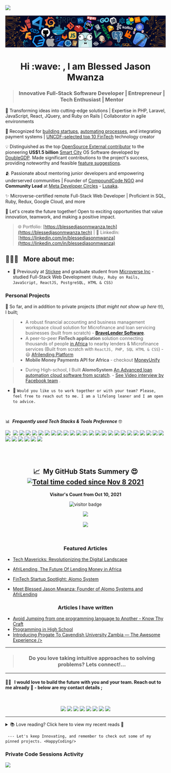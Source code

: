 <a href="https://www.youtube.com/@blessedjasonmwanza"><img src="https://user-images.githubusercontent.com/73097560/115834477-dbab4500-a447-11eb-908a-139a6edaec5c.gif"></a>

<p align="center"><img src="languages-header.png"></p>

<h1 align="center">Hi :wave:  , I am Blessed Jason Mwanza </h1>

> ### <p align="center" width="150px">Innovative Full-Stack Software Developer | Entrepreneur | Tech Enthusiast | Mentor </p>


🚀 Transforming ideas into cutting-edge solutions | Expertise in PHP, Laravel, JavaScript, React, JQuery, and Ruby on Rails | Collaborator in agile environments

🌟 Recognized for [building startups](https://vandvmagazine.com/afrilending-the-future-of-lending-money-in-africa/), [automating processes](https://techconversations.medium.com/title-tech-mavericks-revolutionizing-the-digital-landscape-8a82c72835a), and integrating payment systems | [UNCDF-selected top 10 FinTech](https://www.uncdf.org/article/6136/ten-fintechs-join-the-sophomore-class-of-the-fintech4u-accelerator-programme-in-zambia) technology creator

💡 Distinguished as the top [OpenSource External contributor](https://gitlab.com/doublegdp/app/-/issues/2506) to the pioneering **US$1.5 billion** [Smart City](https://nkwashi.com/) OS Software developed by [DoubleGDP](https://doublegdp.com/). Made significant contributions to the project's success, providing noteworthy and feasible [feature suggestions](https://gitlab.com/doublegdp/handbook/-/blob/master/docs/product/04-prod-communications.md#feature-requests-bugs).

🫂 Passionate about mentoring junior developers and empowering underserved communities | Founder of [CompoundCode NGO](https://facebook.com/compoundcode) and **Community Lead** at [Meta Developer Circles](https://developers.facebook.com/developercircles/) - [Lusaka](https://web.facebook.com/groups/DevCLusaka).

✨ Microverse-certified remote Full-Stack Web Developer | Proficient in SQL, Ruby, Redux, Google Cloud, and more

💼 Let's create the future together! Open to exciting opportunities that value innovation, teamwork, and making a positive impact.

> 🌐 Portfolio: [https://blessedjasonmwanza.tech](https://blessedjasonmwanza.tech) | 
📧 LinkedIn: [https://linkedin.com/in/blessedjasonmwanza](https://linkedin.com/in/blessedjasonmwanza)




<h2> 👨🏻‍💻 &nbsp; More about me: </h2> 

- 🔭 Previously at [Stickee](https://stickee.co.uk) and graduate student from [Microverse Inc](https://www.microverse.org/?grsf=kvpb2j) -  studied Full-Stack Web Development ```(Ruby, Ruby on Rails, JavaScript, ReactJS, PostgreSQL, HTML & CSS)```

### Personal Projects

📄 So far, and in addition to private projects (_that might not show up here_ 🤓), I built;

  > - A robust financial accounting and business management workspace cloud solution for Microfinance and loan servicing businesses (built from scratch) - [**BraveLender Software**](https://bravelender.com).
  > -  A peer-to-peer **FinTech application** solution connecting thousands of people [in Africa](https://vandvmagazine.com/afrilending-the-future-of-lending-money-in-africa/) to nearby lenders & Microfinance services (Built from scratch with ```ReactJS, PHP, SQL HTML & CSS```)  - 😃 [Afrilending Platform](https://afrilending.com)
>   -  **Mobile Money Payments API for Africa** - checkout [MoneyUnify](https://moneyunify.com)

  > - During High-school, I Built **AlomoSystem**  [An Advanced loan automation cloud software from scratch](https://bongohive.co.zm/startup-spotlight-alomo-system/).  - [See Video interview by Facebook team](https://www.youtube.com/watch?v=Nb9OnWp1pjE) . 

- 👯  ```Would you like us to work together or with your team? Please, feel free to reach out to me. I am a lifelong leaner and I am open to advice.```

<br>

:bar_chart: &nbsp;**_Frequently used Tech Stacks & Tools Preference_** 🤓 


<img src="https://img.shields.io/badge/-Progressive Web Apps-5A0FC8?style=flat">&nbsp;
<img src = "https://img.shields.io/badge/-PHP-05122A?style=flat&logo=php&logoColor=777BB4">
<img src="https://img.shields.io/badge/-MySQL-F29111?style=flat&logo=mysql&logoColor=FFFFFF">
<img src="https://img.shields.io/badge/Graphql-%cc6699?style=flat&logo=graphql&logoColor=white">
<img src="https://img.shields.io/badge/jquery-%230769AD.svg?style=flat&logo=jquery&logoColor=white">
<img src="https://img.shields.io/badge/-JavaScript-eed718?style=flat&logo=javascript&logoColor=ffffff">
<img src="https://img.shields.io/badge/-React-000000?style=flat&logo=react&logoColor=00c8ff">
<img src = "https://img.shields.io/badge/-HTML5-E34F26?style=flat&logo=html5&logoColor=white">
<img src = "https://img.shields.io/badge/-CSS3-1572B6?style=flat&logo=css3&logoColor=white">
<img src="https://img.shields.io/badge/-Bootstrap-563D7C?style=flat&logo=bootstrap&logoColor=white">
<img src="https://img.shields.io/badge/-Sass-cc6699?style=flat&logo=sass&logoColor=ffffff">
<img src="https://img.shields.io/badge/Ruby-CC342D?style=flat&logo=ruby&logoColor=white">
<img src="https://img.shields.io/badge/-Wordpress-05122A?style=flat&logo=wordpress&logoColor=563D7C">
<img src="https://img.shields.io/badge/-JSON-F29111?style=flat&logo=json&logoColor=FFFFF">
<img src="https://img.shields.io/badge/-Markdown-05122A?style=flat&logo=markdown">
<img src="http://img.shields.io/badge/-Git-F1502F?style=flat&logo=git&logoColor=FFFFFF">
<img src="http://img.shields.io/badge/Git-GitBash-black?style=flat&logo=git&logoColor=white">
<img src="http://img.shields.io/badge/-Github-000000?style=flat&logo=github&logoColor=FFFFFF">
<img src="http://img.shields.io/badge/-VS%20Code-007ACC?style=flat&logo=visual%20studio%20code&logoColor=white">
<img src="https://img.shields.io/badge/Atom-66595C?style=flat&logo=Atom&logoColor=white">
<img src="https://img.shields.io/badge/-Sublime%20Text-05122A?style=flat&logo=sublime-text&logoColor=FF9800">
<img src="http://img.shields.io/badge/-Heroku-430098?style=flat&logo=heroku&logoColor=white">
<img src="https://img.shields.io/badge/Netlify-00C7B7?style=flat&logo=netlify&logoColor=white">
<img src="https://img.shields.io/badge/npm-CB3837?style=flat&logo=npm&logoColor=white">
<img src="https://img.shields.io/badge/Webpack-8DD6F9?style=flat&logo=Webpack&logoColor=white">
<img src="https://img.shields.io/badge/figma-%23F24E1E.svg?style=flat&logo=figma&logoColor=white">
<img src="https://img.shields.io/badge/Gimp-657D8B?style=flat&logo=gimp&logoColor=FFFFFF">
<img src="https://img.shields.io/badge/Windows-0078D6?style=flat&logo=windows&logoColor=white">
<img src="https://img.shields.io/badge/Linux-666666?style=flat&logo=linux&logoColor=white">
<img src="https://img.shields.io/badge/Kali_Linux-1793D1?style=flat&logo=kali-linux&logoColor=white">
<img src="https://img.shields.io/badge/Ubuntu-%23F24E1E?style=flat&logo=ubuntu&logoColor=white">


<br>
<br>

<h2 align="center"> 📈  &nbsp;My GitHub Stats Summery 😍 
  <a title="Total time coded since Nov 8 2021"
     href="https://wakatime.com/@864184a7-6c2d-4518-bd00-febaed795ec4"><img src="https://wakatime.com/badge/user/864184a7-6c2d-4518-bd00-febaed795ec4.svg" alt="Total time coded since Nov 8 2021" /></a>
</h2>

<!-- <details align="center"> -->
<!--   <summary>
    📈 Click here to view stats
  </summary> -->
  <p align="center"><b>Visitor's Count from Oct 10, 2021</b></p>
  <p align="center"><img src="https://profile-counter.glitch.me/%7Bblessedjasonmwanza%7D/count.svg" alt="visitor badge"/></p>

  <p align="center"><img src="https://github-readme-stats.vercel.app/api/wakatime?username=blessedjasonmwanza&layout=compact&theme=chartreuse-dark&hide_border=true&custom_title=Weekly%20wakatime%20stats"></p>

  <p align="center" ><img src="https://github-readme-streak-stats.herokuapp.com?user=blessedjasonmwanza&theme=chartreuse-dark"></p>
  <br>
<!-- </details> -->
<!-- <details align="center"> -->
<!--   <summary>
     📰  &nbsp; See Written & Featured articles
  </summary> -->
  <h3  align="center"> Featured Articles </h3>
  
  - [Tech Mavericks: Revolutionizing the Digital Landscape](https://techconversations.medium.com/title-tech-mavericks-revolutionizing-the-digital-landscape-8a82c72835a)
  
  - [AfriLending, The Future Of Lending Money in Africa](https://vandvmagazine.com/afrilending-the-future-of-lending-money-in-africa/)
  
  - [FinTech Startup Spotlight: Alomo System](https://bongohive.co.zm/startup-spotlight-alomo-system/)

  - [Meet Blessed Jason Mwanza: Founder of Alomo Systems and AfriLending](https://theafricandreamsl.com/meet-blessed-jason-mwanza-founder-of-alomo-systems-and-afrilending/)
  
  
   <h3  align="center"> Articles I have written</h3>

  - [Avoid Jumping from one programming language to Another - Know Thy Craft](https://www.linkedin.com/pulse/avoid-jumping-from-one-programming-language-another-mwanza%3FtrackingId=CIBXmDV3yBVYmYBe5v0lXw%253D%253D/)
  - [Programming in High School](https://dev.to/mwanzabj/programming-in-high-school-3iji)
  - [Introducing Progate To Cavendish University Zambia — The Awesome Experience /> ](https://dev.to/mwanzabj/progate-code-community-in-zambia-cavendish-university-14cd)
  
<!-- </details> -->

<hr>


> <h3 align="center">Do you love taking intuitive approaches to solving problems? Lets connect!...</h3>


<hr>

#### 🤝🏻  &nbsp; I would love to build the future with you and your team. Reach out to me  already 🚀 - below are my contact details ;
<br>

<p align="center">
<a href="https://www.linkedin.com/in/blessedjasonmwanza/"><img src="https://img.shields.io/badge/blessedjasonmwanza-0077B5?style=for-the-badge&logo=Linkedin&logoColor=white"/></a>
 <a href="https://angel.co/u/blessedjasonmwanza"><img src="https://img.shields.io/badge/blessedjasonmwanza-c3c3c3?style=for-the-badge&logo=Angellist&logoColor=black"/></a>
<a href="mailto:mwanzabj@gmail.com"><img src="https://img.shields.io/badge/-mwanzabj@gmail.com-D14836?style=for-the-badge&logo=Gmail&logoColor=white"/></a>
<a href="https://twitter.com/mwanzabj"><img src="https://img.shields.io/badge/-mwanzabj-1DA1F2?style=for-the-badge&logo=twitter&logoColor=white"/></a>
<a href="https://medium.com/@mwanzabj"><img src="https://img.shields.io/badge/-@mwanzabj-3db399?style=for-the-badge&logo=medium&logoColor=white"/></a>
<a href="https://instagram.com/mwanzabj"><img src="https://img.shields.io/badge/-mwanzabj-E4405F?style=for-the-badge&logo=Instagram&logoColor=white"/></a>
<a href="https://facebook.com/blessedjasonmwanza"><img src="https://img.shields.io/badge/-Blessed%20Jason%20Mwanza-1877F2?style=for-the-badge&logo=facebook&logoColor=white"/></a>
<a href="https://www.youtube.com/channel/UCarmzp5wfUxvCGScIwJZNfg"><img src="https://img.shields.io/badge/-Blessed%20Jason%20Mwanza-cc0000?style=for-the-badge&logo=youtube&logoColor=white"/></a>

</p>

     
<hr>
 
<details>
  <summary>
    📚 Love reading? Click here to view my recent reads  📖
  </summary>


```javascript
  const Books = [
      {
        title: 'The Magic Ladder to Success',
        Author: 'Napoleon Hill'
      },
      {
        title: 'As a Man Thinketh',
        Author: 'James Allen'
      },
      {
        title: 'Zero To One',
        Author: 'Peter Thiel'
      },
      {
        title: 'The Richest Man in Babylon',
        Auther: 'George S. Clason'
      },
      {
        title: 'The One Minute Manager',
        Author: ['Ken Blanchard', 'Dr Spencer Johnson']
      },
      {
        title: 'What the CEO Wants you to Know',
        Author: 'Ram Charan'
      },
      {
        title: 'Who Moved My Cheese',
        Author: 'Dr Spencer Johnson'
      },
      {
        title: 'The Game of Life and How to Play it',
        Auther: 'Forence Scovel Shinn'
      },
      {
        title: 'Just Be Glad',
        Author: 'Christian D. Larson'
      },
      {
        title: 'It Works',
        Author: 'RHJ'
      },
      {
        title: 'Outwitting the Devil',
        Author: 'Napoleon Hill'
      },
      {
        title: 'Success The Best of Napoleon Hill',
        Author: 'Napoleon Hill'
      },
      {
        title: 'Elon Musk: Success Secrets',
        Author: 'George Ilian'
      },
      {
        title: 'Capitalist Nigger',
        Author: 'Chika Onyeani'
      },
      {
        title: 'How to Sell and Market Like a Prostitute',
        Author: 'Edwin Ngwane'
      }
    ]
  ```
 
</details>
  


     --- Let's keep Innovating, and remember to check out some of my pinned projects. <HappyCoding/>

### Private Code Sessions Activity

<a href="https://wakatime.com/@blessedjasonmwanza" align="center" style="margin: 0 auto;"><img src="https://wakatime.com/share/@blessedjasonmwanza/da3f2a1c-5306-4762-a8b8-7b2ecf273a02.png" /></a>
